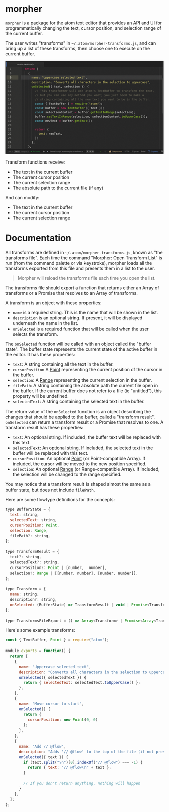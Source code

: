 # morpher

`morpher` is a package for the atom text editor that provides an API and UI for
programmatically changing the text, cursor position, and selection range of the
current buffer.

The user writes "transforms" in `~/.atom/morpher-transforms.js`, and can bring
up a list of these transforms, then choose one to execute on the current buffer.

![Usage example gif](example.gif)

Transform functions receive:
* The text in the current buffer
* The current cursor position
* The current selection range
* The absolute path to the current file (if any)

And can modify:
* The text in the current buffer
* The current cursor position
* The current selection range

# Documentation

All transforms are defined in `~/.atom/morpher-transforms.js`, known as "the
transforms file". Each time the command "Morpher: Open Transform List" is run
(from the command palette or via keystroke), morpher loads all the transforms
exported from this file and presents them in a list to the user.

> Morpher will reload the transforms file each time you open the list.

The transforms file should export a function that returns either an Array of
transforms or a Promise that resolves to an Array of transforms.

A transform is an object with these properties:
* `name` is a required string. This is the name that will be shown in the list.
* `description` is an optional string. If present, it will be displayed
  underneath the name in the list.
* `onSelected` is a required function that will be called when the user selects
  the transform.

The `onSelected` function will be called with an object called the "buffer
state". The buffer state represents the current state of the active buffer in
the editor. It has these properties:
* `text`: A string containing all the text in the buffer.
* `cursorPosition` A [Point](https://atom.io/docs/api/latest/Point) representing
  the current position of the cursor in the buffer.
* `selection`: A [Range](https://atom.io/docs/api/latest/Range) representing the
  current selection in the buffer.
* `filePath`: A string containing the absolute path the current file open in the
  buffer. If the current buffer does not refer to a file (ie "untitled"), this
  property will be undefined.
* `selectedText`: A string containing the selected text in the buffer.

The return value of the `onSelected` function is an object describing the
changes that should be applied to the buffer, called a "transform result".
`onSelected` can return a transform result or a Promise that resolves to one.
A transform result has these properties:
* `text`: An optional string. If included, the buffer text will be replaced with
  this text.
* `selectedText`: An optional string. If included, the selected text in the
  buffer will be replaced with this text.
* `cursorPosition`: An optional [Point](https://atom.io/docs/api/latest/Point)
  (or Point-compatible Array). If included, the cursor will be moved to the new
  position specified.
* `selection`: An optional [Range](https://atom.io/docs/api/latest/Range) (or
  Range-compatible Array). If included, the selection will be changed to the
  range specified.

You may notice that a transform result is shaped almost the same as a buffer
state, but does not include `filePath`.

Here are some flowtype definitions for the concepts:
```js
type BufferState = {
  text: string,
  selectedText: string,
  cursorPosition: Point,
  selection: Range,
  filePath?: string,
};

type TransformResult = {
  text?: string,
  selectedText?: string,
  cursorPosition?: Point | [number,  number],
  selection?: Range | [[number, number], [number, number]],
};

type Transform = {
  name: string,
  description?: string,
  onSelected: (BufferState) => TransformResult | void | Promise<TransformResult | void>,
};

type TransformsFileExport = () => Array<Transform> | Promise<Array<Transform>>,
```

Here's some example transforms:
```js
const { TextBuffer, Point } = require("atom");

module.exports = function() {
  return [
    {
      name: "Uppercase selected text",
      description: "Converts all characters in the selection to uppercase",
      onSelected({ selectedText }) {
        return { selectedText: selectedText.toUpperCase() };
      },
    },
    {
      name: "Move cursor to start",
      onSelected() {
        return {
          cursorPosition: new Point(0, 0)
        };
      },
    },
    {
      name: "Add // @flow",
      description: "Adds '// @flow' to the top of the file (if not present)",
      onSelected({ text }) {
        if (text.split("\n")[0].indexOf("// @flow") === -1) {
          return { text: "// @flow\n" + text };
        }

        // If you don't return anything, nothing will happen
      }
    },
  ];
};
```
